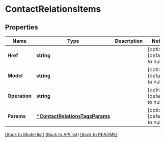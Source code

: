 # ContactRelationsItems

## Properties
Name | Type | Description | Notes
------------ | ------------- | ------------- | -------------
**Href** | **string** |  | [optional] [default to null]
**Model** | **string** |  | [optional] [default to null]
**Operation** | **string** |  | [optional] [default to null]
**Params** | [***ContactRelationsTagsParams**](ContactRelations_tags_params.md) |  | [optional] [default to null]

[[Back to Model list]](../README.md#documentation-for-models) [[Back to API list]](../README.md#documentation-for-api-endpoints) [[Back to README]](../README.md)


